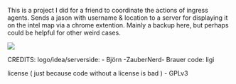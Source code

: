 This is a project I did for a friend to coordinate the actions of ingress agents. Sends a jason with username & location to a server for displaying it on the intel map via a chrome extention.
Mainly a backup here, but perhaps could be helpful for other weird cases.

<img src="https://raw.github.com/ligi/LocationAgent/master/launcher_web.png"/>

CREDITS:
 logo/idea/serverside: - Björn -ZauberNerd- Brauer
 code: ligi

license ( just because code without a license is bad ) - GPLv3


